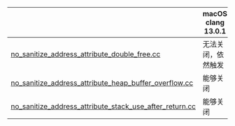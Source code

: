|                                                              | macOS clang 13.0.1 | windows |
| ------------------------------------------------------------ | ------------------ | ------- |
| [no_sanitize_address_attribute_double_free.cc](https://github.com/dengking/sanitizers/blob/main/asan/examples/turning-off-instrumentation/attribute/no_sanitize_address_attribute_double_free.cc) | 无法关闭，依然触发 |         |
| [no_sanitize_address_attribute_heap_buffer_overflow.cc](https://github.com/dengking/sanitizers/blob/main/asan/examples/turning-off-instrumentation/attribute/no_sanitize_address_attribute_heap_buffer_overflow.cc) | 能够关闭           |         |
| [no_sanitize_address_attribute_stack_use_after_return.cc](https://github.com/dengking/sanitizers/blob/main/asan/examples/turning-off-instrumentation/attribute/no_sanitize_address_attribute_stack_use_after_return.cc) | 能够关闭           |         |

